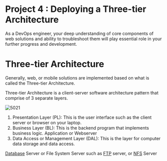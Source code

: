 # Project 4 : Deploying a Three-tier Architecture

As a DevOps engineer, your deep understanding of core components of web solutions and ability to troubleshoot them will play essential role in your further progress and development.

# Three-tier Architecture
Generally, web, or mobile solutions are implemented based on what is called the Three-tier Architecture.

Three-tier Architecture is a client-server software architecture pattern that comprise of 3 separate layers.


![5021](https://user-images.githubusercontent.com/85270361/210136746-989083fe-d67f-4454-97d5-5f7cc8f921f3.PNG)


1. Presentation Layer (PL): This is the user interface such as the client server or browser on your laptop.
2. Business Layer (BL): This is the backend program that implements business logic. Application or Webserver
3. Data Access or Management Layer (DAL): This is the layer for computer data storage and data access. 

[Database](https://www.computerhope.com/jargon/d/database-server.htm) Server or File System Server such as [FTP](https://titanftp.com/2022/07/05/what-is-an-ftp-server/) server, or [NFS](https://www.techtarget.com/searchenterprisedesktop/definition/Network-File-System) Server

